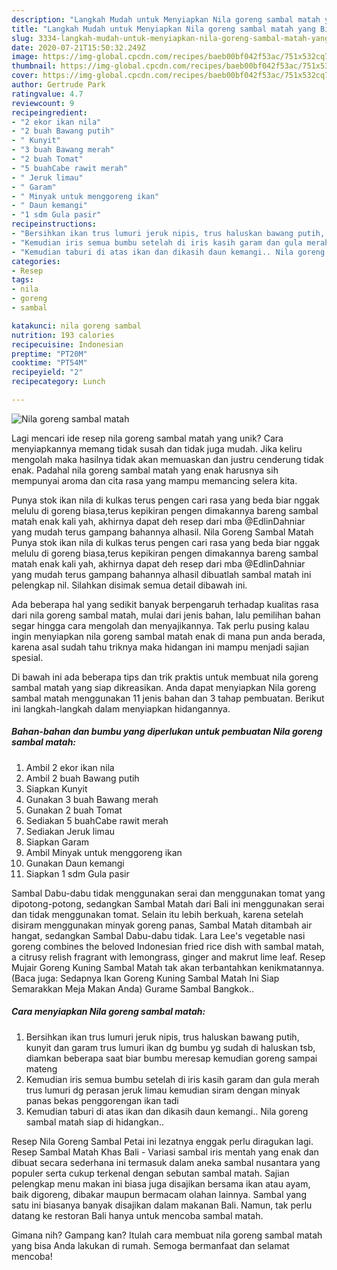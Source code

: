 ```yaml
---
description: "Langkah Mudah untuk Menyiapkan Nila goreng sambal matah yang Bikin Ngiler"
title: "Langkah Mudah untuk Menyiapkan Nila goreng sambal matah yang Bikin Ngiler"
slug: 3334-langkah-mudah-untuk-menyiapkan-nila-goreng-sambal-matah-yang-bikin-ngiler
date: 2020-07-21T15:50:32.249Z
image: https://img-global.cpcdn.com/recipes/baeb00bf042f53ac/751x532cq70/nila-goreng-sambal-matah-foto-resep-utama.jpg
thumbnail: https://img-global.cpcdn.com/recipes/baeb00bf042f53ac/751x532cq70/nila-goreng-sambal-matah-foto-resep-utama.jpg
cover: https://img-global.cpcdn.com/recipes/baeb00bf042f53ac/751x532cq70/nila-goreng-sambal-matah-foto-resep-utama.jpg
author: Gertrude Park
ratingvalue: 4.7
reviewcount: 9
recipeingredient:
- "2 ekor ikan nila"
- "2 buah Bawang putih"
- " Kunyit"
- "3 buah Bawang merah"
- "2 buah Tomat"
- "5 buahCabe rawit merah"
- " Jeruk limau"
- " Garam"
- " Minyak untuk menggoreng ikan"
- " Daun kemangi"
- "1 sdm Gula pasir"
recipeinstructions:
- "Bersihkan ikan trus lumuri jeruk nipis, trus haluskan bawang putih, kunyit dan garam trus lumuri ikan dg bumbu yg sudah di haluskan tsb, diamkan beberapa saat biar bumbu meresap kemudian goreng sampai mateng"
- "Kemudian iris semua bumbu setelah di iris kasih garam dan gula merah trus lumuri dg perasan jeruk limau kemudian siram dengan minyak panas bekas penggorengan ikan tadi"
- "Kemudian taburi di atas ikan dan dikasih daun kemangi.. Nila goreng sambal matah siap di hidangkan.."
categories:
- Resep
tags:
- nila
- goreng
- sambal

katakunci: nila goreng sambal 
nutrition: 193 calories
recipecuisine: Indonesian
preptime: "PT20M"
cooktime: "PT54M"
recipeyield: "2"
recipecategory: Lunch

---
```



![Nila goreng sambal matah](https://img-global.cpcdn.com/recipes/baeb00bf042f53ac/751x532cq70/nila-goreng-sambal-matah-foto-resep-utama.jpg)

Lagi mencari ide resep nila goreng sambal matah yang unik? Cara menyiapkannya memang tidak susah dan tidak juga mudah. Jika keliru mengolah maka hasilnya tidak akan memuaskan dan justru cenderung tidak enak. Padahal nila goreng sambal matah yang enak harusnya sih mempunyai aroma dan cita rasa yang mampu memancing selera kita.

Punya stok ikan nila di kulkas terus pengen cari rasa yang beda biar nggak melulu di goreng biasa,terus kepikiran pengen dimakannya bareng sambal matah enak kali yah, akhirnya dapat deh resep dari mba @EdlinDahniar yang mudah terus gampang bahannya alhasil. Nila Goreng Sambal Matah Punya stok ikan nila di kulkas terus pengen cari rasa yang beda biar nggak melulu di goreng biasa,terus kepikiran pengen dimakannya bareng sambal matah enak kali yah, akhirnya dapat deh resep dari mba @EdlinDahniar yang mudah terus gampang bahannya alhasil dibuatlah sambal matah ini pelengkap nil. Silahkan disimak semua detail dibawah ini.

Ada beberapa hal yang sedikit banyak berpengaruh terhadap kualitas rasa dari nila goreng sambal matah, mulai dari jenis bahan, lalu pemilihan bahan segar hingga cara mengolah dan menyajikannya. Tak perlu pusing kalau ingin menyiapkan nila goreng sambal matah enak di mana pun anda berada, karena asal sudah tahu triknya maka hidangan ini mampu menjadi sajian spesial.


Di bawah ini ada beberapa tips dan trik praktis untuk membuat nila goreng sambal matah yang siap dikreasikan. Anda dapat menyiapkan Nila goreng sambal matah menggunakan 11 jenis bahan dan 3 tahap pembuatan. Berikut ini langkah-langkah dalam menyiapkan hidangannya.

<!--inarticleads1-->

##### Bahan-bahan dan bumbu yang diperlukan untuk pembuatan Nila goreng sambal matah:

1. Ambil 2 ekor ikan nila
1. Ambil 2 buah Bawang putih
1. Siapkan  Kunyit
1. Gunakan 3 buah Bawang merah
1. Gunakan 2 buah Tomat
1. Sediakan 5 buahCabe rawit merah
1. Sediakan  Jeruk limau
1. Siapkan  Garam
1. Ambil  Minyak untuk menggoreng ikan
1. Gunakan  Daun kemangi
1. Siapkan 1 sdm Gula pasir


Sambal Dabu-dabu tidak menggunakan serai dan menggunakan tomat yang dipotong-potong, sedangkan Sambal Matah dari Bali ini menggunakan serai dan tidak menggunakan tomat. Selain itu lebih berkuah, karena setelah disiram menggunakan minyak goreng panas, Sambal Matah ditambah air hangat, sedangkan Sambal Dabu-dabu tidak. Lara Lee&#39;s vegetable nasi goreng combines the beloved Indonesian fried rice dish with sambal matah, a citrusy relish fragrant with lemongrass, ginger and makrut lime leaf. Resep Mujair Goreng Kuning Sambal Matah tak akan terbantahkan kenikmatannya. (Baca juga: Sedapnya Ikan Goreng Kuning Sambal Matah Ini Siap Semarakkan Meja Makan Anda) Gurame Sambal Bangkok.. 

<!--inarticleads2-->

##### Cara menyiapkan Nila goreng sambal matah:

1. Bersihkan ikan trus lumuri jeruk nipis, trus haluskan bawang putih, kunyit dan garam trus lumuri ikan dg bumbu yg sudah di haluskan tsb, diamkan beberapa saat biar bumbu meresap kemudian goreng sampai mateng
1. Kemudian iris semua bumbu setelah di iris kasih garam dan gula merah trus lumuri dg perasan jeruk limau kemudian siram dengan minyak panas bekas penggorengan ikan tadi
1. Kemudian taburi di atas ikan dan dikasih daun kemangi.. Nila goreng sambal matah siap di hidangkan..


Resep Nila Goreng Sambal Petai ini lezatnya enggak perlu diragukan lagi. Resep Sambal Matah Khas Bali - Variasi sambal iris mentah yang enak dan dibuat secara sederhana ini termasuk dalam aneka sambal nusantara yang populer serta cukup terkenal dengan sebutan sambal matah. Sajian pelengkap menu makan ini biasa juga disajikan bersama ikan atau ayam, baik digoreng, dibakar maupun bermacam olahan lainnya. Sambal yang satu ini biasanya banyak disajikan dalam makanan Bali. Namun, tak perlu datang ke restoran Bali hanya untuk mencoba sambal matah. 

Gimana nih? Gampang kan? Itulah cara membuat nila goreng sambal matah yang bisa Anda lakukan di rumah. Semoga bermanfaat dan selamat mencoba!
